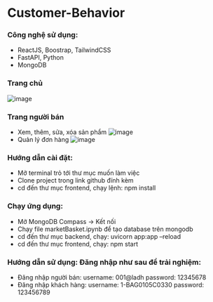 # Customer-Behavior
### Công nghệ sử dụng:
- ReactJS, Boostrap, TailwindCSS
- FastAPI, Python
- MongoDB
  
### Trang chủ
![image](https://github.com/hoavy1803/Customer-Behavior/assets/121221786/7d8376a2-0f31-4451-9cd1-18348231466b)
### Trang người bán
- Xem, thêm, sửa, xóa sản phẩm
![image](https://github.com/hoavy1803/Customer-Behavior/assets/121221786/259875ef-192b-42a2-ad32-0dd1b29f7591)
- Quản lý đơn hàng
![image](https://github.com/hoavy1803/Customer-Behavior/assets/121221786/c53b21cd-8934-435c-ba10-86947fec7f51)


### Hướng dẫn cài đặt:
- Mở terminal trỏ tới thư mục muốn làm việc
- Clone project trong link github đính kèm
- cd đến thư mục frontend, chạy lệnh: npm install
### Chạy ứng dụng:
- Mở MongoDB Compass -> Kết nối
- Chạy file marketBasket.ipynb để tạo database trên mongodb
- cd đến thư mục backend, chạy: uvicorn app:app –reload
- cd đến thư mục frontend, chạy: npm start

### Hướng dẫn sử dụng: Đăng nhập như sau để trải nghiệm:
- Đăng nhập người bán: 
  username: 001@ladh
  password: 12345678
- Đăng nhập khách hàng:
  username: 1-BAG0105C0330
  password: 123456789
